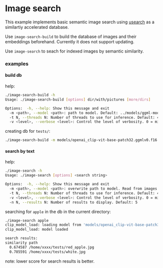# Image search

This example implements basic semantic image search using [usearch](https://github.com/unum-cloud/usearch) as a similartiy accelerated database.

Use `image-search-build` to build the database of images and their embeddings beforehand. Currently it does not support updating.

Use `image-search` to seach for indexed images by semantic similarity.

### examples

#### build db

help:
```sh
./image-search-build -h
Usage: ./image-search-build [options] dir/with/pictures [more/dirs]

Options:  -h, --help: Show this message and exit
  -m <path>, --model <path>: path to model. Default: ../models/ggml-model-f16.bin
  -t N, --threads N: Number of threads to use for inference. Default: 4
  -v <level>, --verbose <level>: Control the level of verbosity. 0 = minimum, 2 = maximum. Default: 1
```

creating db for `tests/`:
```sh
./image-search-build -m models/openai_clip-vit-base-patch32.ggmlv0.f16.bin ./tests/
```

#### search by text

help:
```sh
./image-search -h
Usage: ./image-search [options] <search string>

Options:  -h, --help: Show this message and exit
  -m <path>, --model <path>: overwrite path to model. Read from images.paths by default.
  -t N, --threads N: Number of threads to use for inference. Default: 4
  -v <level>, --verbose <level>: Control the level of verbosity. 0 = minimum, 2 = maximum. Default: 1
  -n N, --results N: Number of results to display. Default: 5
```

searching for `apple` in the db in the current directory:
```sh
./image-search apple
clip_model_load: loading model from 'models/openai_clip-vit-base-patch32.ggmlv0.f16.bin' - please wait....................................................clip_model_load: model size =   288.93 MB / num tensors = 397
clip_model_load: model loaded

search results:
similarity path
  0.674587 /home/xxxx/tests/red_apple.jpg
  0.785591 /home/xxxx/tests/white.jpg
```

note: lower score for search results is better.

